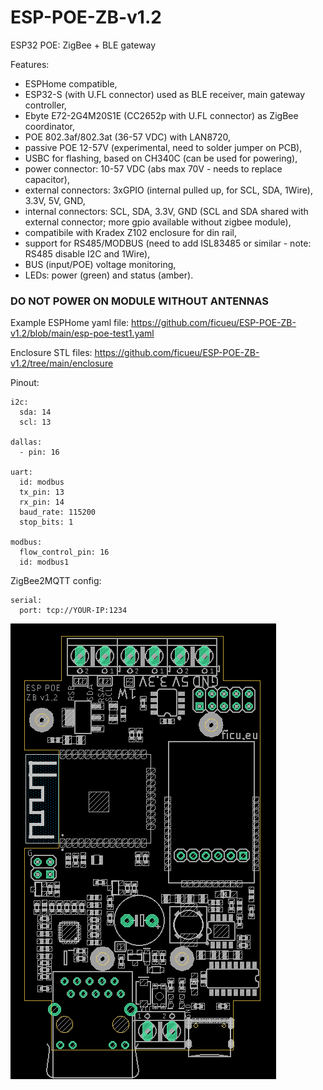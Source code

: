 # ESP-POE-ZB-v1.2
ESP32 POE: ZigBee + BLE gateway

Features:
* ESPHome compatible,
* ESP32-S (with U.FL connector) used as BLE receiver, main gateway controller,
* Ebyte E72-2G4M20S1E (CC2652p with U.FL connector) as ZigBee coordinator,
* POE 802.3af/802.3at (36-57 VDC) with LAN8720,
* passive POE 12-57V (experimental, need to solder jumper on PCB),
* USBC for flashing, based on CH340C (can be used for powering),
* power connector: 10-57 VDC (abs max 70V - needs to replace capacitor),
* external connectors: 3xGPIO (internal pulled up, for SCL, SDA, 1Wire), 3.3V, 5V, GND,
* internal connectors: SCL, SDA, 3.3V, GND (SCL and SDA shared with external connector; more gpio available without zigbee module),
* compatibile with Kradex Z102 enclosure for din rail,
* support for RS485/MODBUS (need to add ISL83485 or similar - note: RS485 disable I2C and 1Wire),
* BUS (input/POE) voltage monitoring,
* LEDs: power (green) and status (amber).


### DO NOT POWER ON MODULE WITHOUT ANTENNAS

Example ESPHome yaml file: https://github.com/ficueu/ESP-POE-ZB-v1.2/blob/main/esp-poe-test1.yaml

Enclosure STL files: https://github.com/ficueu/ESP-POE-ZB-v1.2/tree/main/enclosure

Pinout:
```
i2c:
  sda: 14
  scl: 13

dallas:
  - pin: 16

uart:
  id: modbus
  tx_pin: 13
  rx_pin: 14
  baud_rate: 115200
  stop_bits: 1

modbus:
  flow_control_pin: 16
  id: modbus1
```

ZigBee2MQTT config:

```
serial:
  port: tcp://YOUR-IP:1234
```

![alt text](https://github.com/ficueu/ESP-POE-ZB-v1.2/blob/main/images/board1.2.png)
